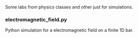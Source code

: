 Some labs from physics classes and other just for simulations.

### electromagnetic_field.py
Python simulation for a electromagnetic field on a finite 1D bar.